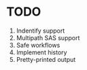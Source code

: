 TODO
=========

1. Indentify support
2. Multipath SAS support
3. Safe workflows
4. Implement history
5. Pretty-printed output
